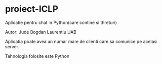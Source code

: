 # proiect-ICLP
Aplicatie pentru chat in Python(care contine si threturi)

Autor: Jude Bogdan Laurentiu UAB

Aplicatia poate avea un numar mare de clienti care sa comunice pe acelasi server.

Tehnologia folosite este Python 